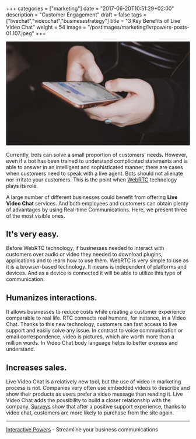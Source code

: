 +++
categories = ["marketing"]
date = "2017-06-20T10:51:29+02:00"
description = "Customer Engagement"
draft = false
tags = ["livechat","videochat","businessstrategy"]
title = "3 Key Benefits of Live Video Chat"
weight = 54
image = "/postimages/marketing/ivrpowers-posts-01.107.jpeg"
+++

![Live video chat](/postimages/marketing/ivrpowers-posts-01.107.jpeg)

Currently, bots can solve a small proportion of customers’ needs. However, even if a bot has been trained to understand complicated statements and is able to answer in an intelligent and sophisticated manner, there are cases when customers need to speak with a live agent. Bots should not alienate nor irritate your customers. This is the point when [WebRTC](http://blog.ivrpowers.com/post/technologies/what-is-webrtc/) technology plays its role.

A large number of different businesses could benefit from offering **Live Video Chat** services. And both employees and customers can obtain plenty of advantages by using Real-time Communications. Here, we present three of the most visible ones.

## It's very easy.

Before WebRTC technology, if businesses needed to interact with customers over audio or video they needed to download plugins, applications and to learn how to use them. WebRTC is very simple to use as it is a browser-based technology. It means is independent of platforms and devices. And as a device is connected it will be able to utilize this type of communication.

## Humanizes interactions.

It allows businesses to reduce costs while creating a customer experience comparable to real life. RTC connects real humans, for instance, in a Video Chat. Thanks to this new technology, customers can fast access to live support and easily solve any issue. In contrast to voice communication or email correspondence, video is pictures, which are worth more than a million words. In Video Chat body language helps to better express and understand.

## Increases sales.

Live Video Chat is a relatively new tool, but the use of video in marketing process is not. Companies very often use embedded videos to describe and show their products as users prefer a video message than reading it. Live Video Chat adds the possibility to build a closer relationship with the company. [Surveys](https://www.emarketer.com/Article/How-Helpful-Live-Chat/1007235) show that after a positive support experience, thanks to video chat, customers are more likely to purchase from the site again.

---
[Interactive Powers](http://www.ivrpowers.com/) - Streamline your business communications

